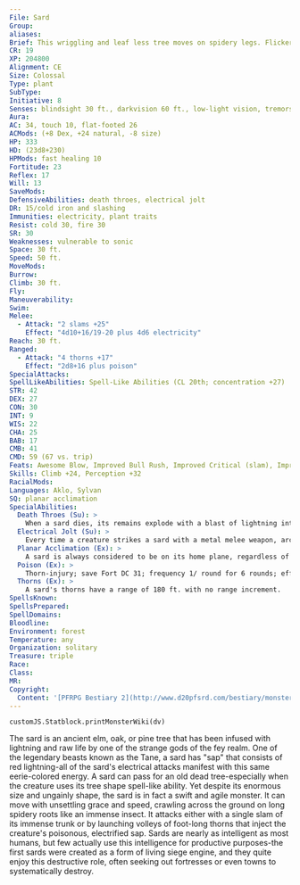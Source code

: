 ```yaml
---
File: Sard
Group: 
aliases: 
Brief: This wriggling and leaf less tree moves on spidery legs. Flickering motes of blood-red lightning dance in the cracks of its bark.
CR: 19
XP: 204800
Alignment: CE
Size: Colossal
Type: plant
SubType: 
Initiative: 8
Senses: blindsight 30 ft., darkvision 60 ft., low-light vision, tremorsense 30 ft.; Perception +32
Aura: 
AC: 34, touch 10, flat-footed 26
ACMods: (+8 Dex, +24 natural, -8 size)
HP: 333
HD: (23d8+230)
HPMods: fast healing 10
Fortitude: 23
Reflex: 17
Will: 13
SaveMods: 
DefensiveAbilities: death throes, electrical jolt
DR: 15/cold iron and slashing
Immunities: electricity, plant traits
Resist: cold 30, fire 30
SR: 30
Weaknesses: vulnerable to sonic
Space: 30 ft.
Speed: 50 ft.
MoveMods: 
Burrow: 
Climb: 30 ft.
Fly: 
Maneuverability: 
Swim: 
Melee: 
  - Attack: "2 slams +25"
    Effect: "4d10+16/19-20 plus 4d6 electricity"
Reach: 30 ft.
Ranged: 
  - Attack: "4 thorns +17"
    Effect: "2d8+16 plus poison"
SpecialAttacks: 
SpellLikeAbilities: Spell-Like Abilities (CL 20th; concentration +27)   At Will-control weather, lightning bolt (DC 20), tree shape (Colossal tree), transport via plants   3/day-chain lightning (DC 23), quickened lightning bolt (DC 20)   1/day-storm of vengeance (DC 26), whirlwind (DC 25)
STR: 42
DEX: 27
CON: 30
INT: 9
WIS: 22
CHA: 25
BAB: 17
CMB: 41
CMD: 59 (67 vs. trip)
Feats: Awesome Blow, Improved Bull Rush, Improved Critical (slam), Improved Lightning Reflexes, Improved Precise Shot, Improved Sunder, Lightning Reflexes, Point-Blank Shot, Power Attack, Precise Shot, Quicken Spell-Like Ability (lightning bolt), Vital Strike
Skills: Climb +24, Perception +32
RacialMods: 
Languages: Aklo, Sylvan
SQ: planar acclimation
SpecialAbilities:
  Death Throes (Su): >
    When a sard dies, its remains explode with a blast of lightning into razor-sharp splinters of wood. All creatures within 30 feet of a sard when it explodes in this manner take 12d6 points of electricity damage and 12d6 points of piercing damage. A DC 31 Reflex save halves this damage. The save DC is Constitution-based.
  Electrical Jolt (Su): >
    Every time a creature strikes a sard with a metal melee weapon, arcs of electricity deal 1d10 points of damage to the attacker.
  Planar Acclimation (Ex): >
    A sard is always considered to be on its home plane, regardless of what plane it finds itself upon. It never gains the extraplanar subtype.
  Poison (Ex): >
    Thorn-injury; save Fort DC 31; frequency 1/ round for 6 rounds; effect 1d2 Dex and 4d6 electricity; cure 2 consecutive saves.
  Thorns (Ex): >
    A sard's thorns have a range of 180 ft. with no range increment.
SpellsKnown: 
SpellsPrepared: 
SpellDomains: 
Bloodline: 
Environment: forest
Temperature: any
Organization: solitary
Treasure: triple
Race: 
Class: 
MR: 
Copyright:
  Content: '[PFRPG Bestiary 2](http://www.d20pfsrd.com/bestiary/monster-listings/plants/sard)'
---
```

```dataviewjs
customJS.Statblock.printMonsterWiki(dv)
```
The sard is an ancient elm, oak, or pine tree that has been infused with lightning and raw life by one of the strange gods of the fey realm. One of the legendary beasts known as the Tane, a sard has "sap" that consists of red lightning-all of the sard's electrical attacks manifest with this same eerie-colored energy.  A sard can pass for an old dead tree-especially when the creature uses its tree shape spell-like ability. Yet despite its enormous size and ungainly shape, the sard is in fact a swift and agile monster. It can move with unsettling grace and speed, crawling across the ground on long spidery roots like an immense insect. It attacks either with a single slam of its immense trunk or by launching volleys of foot-long thorns that inject the creature's poisonous, electrified sap.  Sards are nearly as intelligent as most humans, but few actually use this intelligence for productive purposes-the first sards were created as a form of living siege engine, and they quite enjoy this destructive role, often seeking out fortresses or even towns to systematically destroy.
